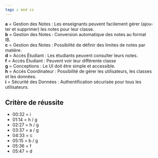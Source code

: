 ```yaml
---
tags : mod cs
---
```

 **a** = Gestion des Notes : Les enseignants peuvent facilement gérer (ajou-  
ter et supprimer) les notes pour leur classe.  
**b** = Gestion des Notes : Conversion automatique des notes au format  
IB.  
**c** = Gestion des Notes : Possibilité de définir des limites de notes par  
matière.  
**d** = Accès Étudiant : Les étudiants peuvent consulter leurs notes.  
**f** = Accès Étudiant : Peuvent voir leur différente classe  
**g** = Conceptions : Le UI doit être simple et accessible.  
**h** = Accès Coordinateur : Possibilité de gérer les utilisateurs, les classes  
et les données.  
**i** = Sécurité des Données : Authentification sécurisée pour tous les  
utilisateurs.  
 
 ## Critère de réussite
 
 - 00:32 = i 
 - 01:14 = h / g
 - 02:27 = h / g
 - 03:37 = a / g
 - 04:33 = c
 - 05:15 = b / g
 - 05:36 = f
 - 05:47 = d
   
   